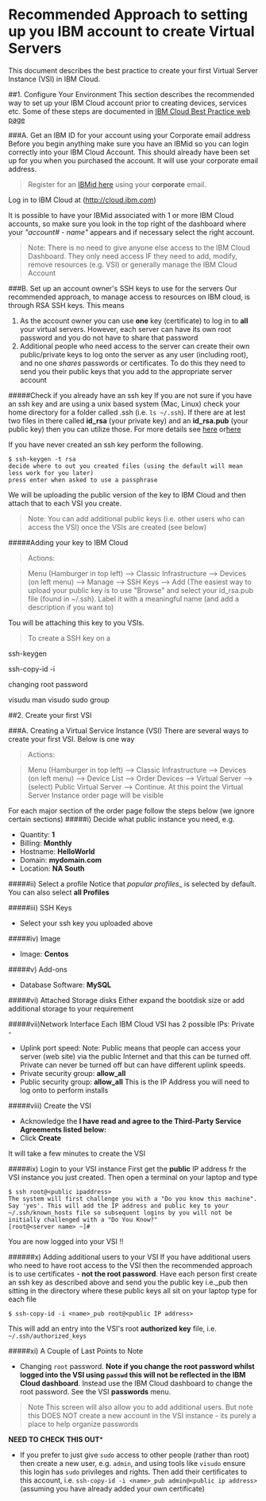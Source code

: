 # Recommended Approach to setting up you IBM account to create Virtual Servers

This document describes the best practice to create your first Virtual Server Instance (VSI) in IBM Cloud.

##1. Configure Your Environment
This section describes the recommended way to set up your IBM Cloud account prior to creating devices, services etc. Some of these steps are documented in [IBM Cloud Best Practice web page](https://cloud.ibm.com/account/best-practices)

###A. Get an IBM ID for your account using your Corporate email address
Before you begin anything make sure you have an IBMid so you can login correctly into your IBM Cloud Account. This should already have been set up for you when you purchased the account. It will use your corporate email address.

> Register for an [IBMid here](http://www.ibm.com/account/reg/us-en/signup?formid=urx-19776) using your **corporate** email.

Log in to IBM Cloud at (http://cloud.ibm.com)

It is possible to have your IBMid associated with 1 or more IBM Cloud accounts, so make sure you look in the top right of the dashboard where your _"account# - name"_ appears and if necessary select the right account. 

> Note: There is no need to give anyone else access to the IBM Cloud Dashboard. They only need access IF they need to add, modify, remove resources (e.g. VSI) or generally manage the IBM Cloud Account

###B. Set up an account owner's SSH keys to use for the servers
Our recommended approach, to manage access to resources on IBM cloud, is through RSA SSH keys. This means
1. As the account owner you can use **one** key (certificate) to log in to **all** your virtual servers. However, each server can have its own root password and you do not have to share that password
2. Additional people who need access to the server can create their own public/private keys to log onto the server as any user (including root), and no one _shares_ passwords or certificates. To do this they need to send you their public keys that you add to the appropriate server account

#####Check if you already have an ssh key
If you are not sure if you have an ssh key and are using a unix based system (Mac, Linux) check your home directory for a folder called .ssh (i.e. `ls ~/.ssh`). If there are at lest two files in there called **id_rsa** (your private key) and an **id_rsa.pub** (your public key) then you can utilize those. For more details see [here](https://cloud.ibm.com/docs/vpc-on-classic-vsi?topic=vpc-on-classic-vsi-ssh-keys) or[here](https://cloud.ibm.com/docs/vsi?topic=virtual-servers-ssh-keys)

If you have never created an ssh key perform the following.

	$ ssh-keygen -t rsa
	decide where to out you created files (using the default will mean less work for you later)
	press enter when asked to use a passphrase

We will be uploading the public version of the key to IBM Cloud and then attach that to each VSI you create. 

> Note: You can add additional public keys (i.e. other users who can access the VSI) once the VSIs are created (see below)

#####Adding your key to IBM Cloud

> Actions:

> Menu (Hamburger in top left) --> Classic Infrastructure --> Devices (on left menu) --> Manage --> SSH Keys --> Add (The easiest way to upload your public key is to use "Browse" and select your id_rsa.pub file (found in ~/.ssh). Label it with a meaningful name (and add a description if you want to)

Tou will be attaching this key to you VSIs. 


> To create a SSH                         key on a 


ssh-keygen

ssh-copy-id -i    

changing root password

visudu
man visudo
sudo group

##2. Create your first VSI


###A. Creating a Virtual Service Instance (VSI)
There are several ways to create your first VSI. Below is one way

> Actions:

> Menu (Hamburger in top left) --> Classic Infrastructure --> Devices (on left menu) --> Device List --> Order Devices --> Virtual Server --> (select) Public Virtual Server --> Continue. At this point the Virtual Server Instance order page will be visible


For each major section of the order page follow the steps below (we ignore certain sections)
#####i) Decide what public instance you need, e.g.

* Quantity: **1**
* Billing: **Monthly**
* Hostname: **HelloWorld**
* Domain: **mydomain.com**
* Location: **NA South**

#####ii) Select a profile
Notice that _popular profiles__ is selected by default. You can also select __all Profiles__

#####iii) SSH Keys
* Select your ssh key you uploaded above

#####iv) Image
* Image: **Centos**

#####v) Add-ons
* Database Software: **MySQL**

#####vi) Attached Storage disks
Either expand the bootdisk size or add additional storage to your requirement

#####vii)Network Interface
Each IBM Cloud VSI has 2 possible IPs: Private - 

* Uplink port speed: Note: Public means that people can access your server (web site) via the public Internet and that this can be turned off. Private can never be turned off but can have different uplink speeds. 
* Private security group: **allow_all**
* Public security group: **allow_all** This is the IP Address you will need to log onto to perform installs

#####viii) Create the VSI 

* Acknowledge the **I have read and agree to the Third-Party Service Agreements listed below:**
* Click **Create**

It will take a few minutes to create the VSI

#####ix) Login to your VSI instance
First get the **public** IP address fr the VSI instance you just created. Then open a terminal on your laptop and type

	$ ssh root@<public ipaddress>
	The system will first challenge you with a "Do you know this machine". Say 'yes'. This will add the IP address and public key to your ~/.ssh/known_hosts file so subsequent logins by you will not be initially challenged with a "Do You Know?"
	[root@<server name> ~]#
You are now logged into your VSI !!

######x) Adding additional users to your VSI
If you have additional users who need to have root access to the VSI then the recommended approach is to use certificates - __not the root password__. Have each person first create an ssh key as described above and send you the public key i.e.<name>_pub then sitting in the directory where these public keys all sit on your laptop type for each file

	$ ssh-copy-id -i <name>_pub root@<public IP address>

This will add an entry into the VSI's root __authorized key__ file, i.e. `~/.ssh/authorized_keys`

#####xi) A Couple of Last Points to Note
*  Changing `root` password. **Note if you change the root password whilst logged into the VSI using `passwd` this will not be reflected in the IBM Cloud dashboard**. Instead use the IBM Cloud dashboard to change the root password. See the VSI **passwords** menu. 

> Note 
This screen will also allow you to add additional users. But note this DOES NOT create a new account in the VSI instance - its purely a place to help organize passwords

**NEED TO CHECK THIS OUT***

* If you prefer to just give `sudo` access to other people (rather than root) then create a new user, e.g. `admin`, and using tools like `visudo` ensure this login has `sudo` privileges and rights. Then add their certificates to this account, i.e. `ssh-copy-id -i <name>_pub admin@<public ip address>` (assuming you have already added your own certificate)



